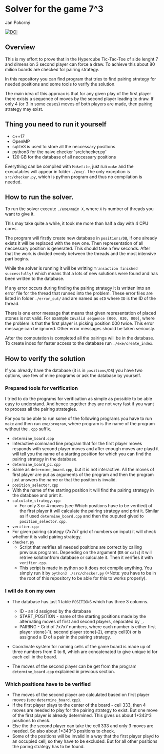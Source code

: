 # Solver for the game 7^3

Jan Pokorný

[![DOI](https://zenodo.org/badge/401669988.svg)](https://zenodo.org/badge/latestdoi/401669988)

## Overview
This is my effort to prove that in the Hypercube Tic-Tac-Toe of side lenght 7 and dimension 3 second player can force a draw.
To achieve this about 80 milion boards are checked for pairing strategy.

In this repository you can find program that tries to find pairing strategy for needed positions and some tools to verify the solution.

The main idea of this approax is that for any given play of the first player there exists a sequence of moves by the second player leading to draw. If only 4 (or 3 in some cases) moves of both players are made, then pairing strategy may exist. 

## Thing you need to run it yourself
 - c++17
 - OpenMP 
 - sqlite3 is used to store all the neccessary positions.
 - python3 for the naive checker 'src/checker.py'
 - 120 GB for the database of all neccessary positions

Everything can be compiled with `Makefile`, just run `make` and the executables will appear in folder `./exe/`. The only exception is `src/checker.py`, which is python program and thus no compilation is needed.


## How to run the solver.
To run the solver execute `./exe/main X`, where `X` is number of threads you want to give it. 

This may take quite a while, it took me more than half a day with 4 CPU cores.

The program will firstly create new database in `positions/DB`, if one already exists it will be replaced with the new one. Then representation of all neccessary position is generated. This should take a few seconds. After that the work is divided evenly between the threads and the most intensive part begins.

While the solver is running it will be writting `Transaction finished successfully!` which means that a lots of new solutions were found and has been written to the database.

If any error occurs during finding the pairing strategy it is written into an error file for the thread that runned into the problem. These error files are listed in folder `./error_out/` and are named as `eID` where `ID` is the ID of the thread.

There is one error message that means that given representation of placed stones is not valid.
For example `Invalid sequence [000, 030, 000]`, where the problem is that the first player is picking position 000 twice.
This error message can be ignored. Other error messages should be taken seriously.

After the computation is completed all the pairings will be in the database. To create index for faster access to the database run `./exe/create_index`.

## How to verify the solution
If you already have the database (it is in `positions/DB`) you have two options, use few of mine programs or ask the database by yourself.

### Prepared tools for verification
I tried to do the programs for verification as simple as possible to be able easy to understand. And hence together they are not very fast if you want to process all the pairing strategies.

For you to be able to run some of the following programs you have to run `make` and then run `exe/program`, where program is the name of the program without the `.cpp` suffix.

- `determine_board.cpp`
 - Interactive command line program that for the first player moves responds with second player moves and after enough moves are playd it will tell you the name of a starting position for which you can find the pairing strategy in the database.
- `determine_board_pc.cpp`
 - Same as `determine_board.cpp`, but it is not interactive. All the moves of first player are put as arguments of the program and then the program just answers the name or that the position is invalid.
- `position_selector.cpp`
 - With the name of the starting position it will find the pairing strategy in the database and print it.
- `calculate_strategy.cpp`
  - For only 3 or 4 moves (see Which positions have to be verified) of the first player it will calculate the pairing strategy and print it. Similar as if used `determine_board.cpp` and then the ouputed gived to `position_selector.cpp`.
- `verifier.cpp` 
 - For given pairing strategy (7x7x7 grid of numbers on input) it will check whether it is valid pairing strategy.
- `checker.py`
  - Script that verifies all needed positions are correct by calling previous programs. Depending on the argument (`DB` or `calc`) it will retrive solutionfrom database or calculate it. Then it verifies it with `verifier.cpp`. 
  - This script is made in python so it does not compile anything. You simply run it by `python3 ./src/checker.py` (*Note: you have to be in the root of this repository to be able for this to works properly). 


### I will do it on my own
 - The database has just 1 table `POSITIONS` which has three 3 columns.
   - ID - an id assigned by the database
   - START_POSITION - name of the starting positions made by the alternating moves of first and second players, separated by `_`.  
   - PAIRING - Grid of 7x7x7 numbers, where each number is either first player stone(-1), second player stone(-2), empty cell(0) or is assigned a ID of a pair in the pairing strategy.
 - Coordinate system for naming cells of the game board is made up of three numbers from 0 to 6, which are concatenated to give unique id for each cell in the board.

- The moves of the second player can be get from the program `determine_board.cpp` explained in previous section.

### Which positions have to be verified
- The moves of the second player are calculated based on first player moves (see `determine_board.cpp`).
- If the first player plays to the center of the board - cell 333, then 4 moves are needed to play for the pairing strategy to exist. But one move of the first player is already determined. This gives us about 1*343^3 positions to check.
- Else the the second player can take the cell 333 and only 3 moves are needed. So also about 1*343^3 positions to check.
- Some of the positions will be invalid in a way that the first player playd to an occupied cell, so they have to be excluded. But for all other positions the paring strategy has to be found.
